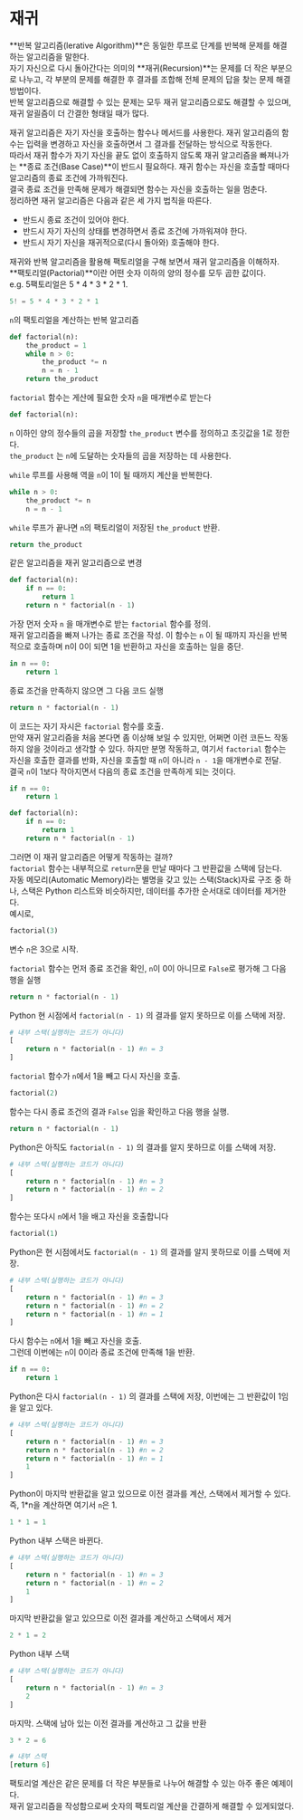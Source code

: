 # 재귀

**반복 알고리즘(lerative Algorithm)**은 동일한 루프로 단계를 반복해 문제를 해결하는 알고리즘을 말한다.  
자기 자신으로 다시 돌아간다는 의미의 **재귀(Recursion)**는 문제를 더 작은 부분으로 나누고, 각 부분의 문제를 해결한 후 결과를 조합해 전체 문제의 답을 찾는 문제 해결 방법이다.  
반복 알고리즘으로 해결할 수 있는 문제는 모두 재귀 알고리즘으로도 해결할 수 있으며, 재귀 알괼즘이 더 간결한 형태일 때가 많다.

재귀 알고리즘은 자기 자신을 호출하는 함수나 메서드를 사용한다. 재귀 알고리즘의 함수는 입력을 변경하고 자신을 호출하면서 그 결과를 전달하는 방식으로 작동한다.  
따라서 재귀 함수가 자기 자신을 끝도 없이 호출하지 않도록 재귀 알고리즘을 빠져나가는 **종료 조건(Base Case)**이 반드시 필요하다. 재귀 함수는 자신을 호출할 때마다 알고리즘의 종료 조건에 가까워진다.  
결국 종료 조건을 만족해 문제가 해결되면 함수는 자신을 호출하는 일을 멈춘다.   
정리하면 재귀 알고리즘은 다음과 같은 세 가지 법칙을 따른다.

- 반드시 종료 조건이 있어야 한다.
- 반드시 자기 자신의 상태를 변경하면서 종료 조건에 가까워져야 한다.
- 반드시 자기 자신을 재귀적으로(다시 돌아와) 호출해야 한다.

재귀와 반복 알고리즘을 활용해 팩토리얼을 구해 보면서 재귀 알고리즘을 이해하자.  
**팩토리얼(Pactorial)**이란 어떤 숫자 이하의 양의 정수를 모두 곱한 값이다.  
e.g. 5팩토리얼은 5 * 4 * 3 * 2 * 1.

```python
5! = 5 * 4 * 3 * 2 * 1
```

`n`의 팩토리얼을 계산하는 반복 알고리즘

```python
def factorial(n):
	the_product = 1
	while n > 0:
		the_product *= n
		n = n - 1
	return the_product
```

`factorial` 함수는 게산에 필요한 숫자 `n`을 매개변수로 받는다

```python
def factorial(n):
```

`n` 이하인 양의 정수들의 곱을 저장할 `the_product` 변수를 정의하고 초깃값을 1로 정한다.  
`the_product` 는 `n`에 도달하는 숫자들의 곱을 저장하는 데 사용한다.

`while` 루프를 사용해 역을 `n`이 1이 될 때까지 계산을 반복한다.

```python
while n > 0:
	the_product *= n
	n = n - 1
```

`while` 루프가 끝나면 `n`의 팩토리얼이 저장된 `the_product` 반환.

```python
return the_product
```

같은 알고리즘을 재귀 알고리즘으로 변경

```python
def factorial(n):
	if n == 0:
		return 1
	return n * factorial(n - 1)
```

가장 먼저 숫자 `n` 을 매개변수로 받는 `factorial` 함수를 정의.  
재귀 알고리즘을 빠져 나가는 종료 조건을 작성. 이 함수는 `n` 이 될 때까지 자신을 반복적으로 호출하며 n이 0이 되면 1을 반환하고 자신을 호출하는 일을 중단.

```python
in n == 0:
	return 1
```

종료 조건을 만족하지 않으면 그 다음 코드 실행

```python
return n * factorial(n - 1)
```

이 코드는 자기 자시은 `factorial` 함수를 호출.  
만약 재귀 알고리즘을 처음 본다면 좀 이상해 보일 수 있지만, 어쩌면 이런 코든느 작동하지 않을 것이라고 생각할 수 있다. 하지만 분명 작동하고, 여기서 `factorial` 함수는 자신을 호출한 결과를 반화, 자신을 호출할 때 `n`이 아니라 `n - 1`을 매개변수로 전달.   
결국 `n`이 1보다 작아지면서 다음의 종료 조건을 만족하게 되는 것이다.

```python
if n == 0:
	return 1
```

```python
def factorial(n):
	if n == 0:
		return 1
	return n * factorial(n - 1)
```

그러면 이 재귀 알고리즘은 어떻게 작동하는 걸까?  
`factorial` 함수는 내부적으로 `return`문을 만날 때마다 그 반환값을 스택에 담는다.  
자동 메모리(Automatic Memory)라는 별명을 갖고 있는 스택(Stack)자료 구조 중 하나, 스택은 Python 리스트와 비슷하지만, 데이터를 추가한 순서대로 데이터를 제거한다.    
예시로,

```python
factorial(3)
```

변수 `n`은 3으로 시작.

`factorial` 함수는 먼저 종료 조건을 확인, `n`이 0이 아니므로 `False`로 평가해 그 다음 행을 실행

```python
return n * factorial(n - 1)
```

Python 현 시점에서 `factorial(n - 1)` 의 결과를 알지 못하므로 이를 스택에 저장.

```python
# 내부 스택(실행하는 코드가 아니다)
[
	return n * factorial(n - 1) #n = 3
]
```

`factorial` 함수가 `n`에서 1을 빼고 다시 자신을 호출.

```python
factorial(2)
```

함수는 다시 종료 조건의 결과 `False` 임을 확인하고 다음 행을 실행.

```python
return n * factorial(n - 1)
```

Python은 아직도 `factorial(n - 1)` 의 결과를 알지 못하므로 이를 스택에 저장.

```python
# 내부 스택(실행하는 코드가 아니다)
[
	return n * factorial(n - 1) #n = 3
	return n * factorial(n - 1) #n = 2
]
```

함수는 또다시 `n`에서 1을 배고 자신을 호출합니다

```python
factorial(1)
```

Python은 현 시점에서도 `factorial(n - 1)` 의 결과를 알지 못하므로 이를 스택에 저장.

```python
# 내부 스택(실행하는 코드가 아니다)
[
	return n * factorial(n - 1) #n = 3
	return n * factorial(n - 1) #n = 2
	return n * factorial(n - 1) #n = 1
]
```

다시 함수는 `n`에서 1을 빼고 자신을 호출.  
그런데 이번에는 `n`이 0이라 종료 조건에 만족해 1을 반환.

```python
if n == 0:
	return 1
```

Python은 다시 `factorial(n - 1)` 의 결과를 스택에 저장, 이번에는 그 반환값이 1임을 알고 있다.

```python
# 내부 스택(실행하는 코드가 아니다)
[
	return n * factorial(n - 1) #n = 3
	return n * factorial(n - 1) #n = 2
	return n * factorial(n - 1) #n = 1
	1
]
```

Python이 마지막 반환값을 알고 있으므로 이전 결과를 계산, 스택에서 제거할 수 있다.  
즉, 1*n을 계산하면 여기서 `n`은 1.

```python
1 * 1 = 1
```

Python 내부 스택은 바뀐다.

```python
# 내부 스택(실행하는 코드가 아니다)
[
	return n * factorial(n - 1) #n = 3
	return n * factorial(n - 1) #n = 2
	1
]
```

마지막 반환값을 알고 있으므로 이전 결과를 계산하고 스택에서 제거

```python
2 * 1 = 2
```

Python 내부 스택

```python
# 내부 스택(실행하는 코드가 아니다)
[
	return n * factorial(n - 1) #n = 3
	2
]
```

마지막. 스택에 남아 있는 이전 결과를 계산하고 그 값을 반환

```python
3 * 2 = 6

# 내부 스택
[return 6]
```

팩토리얼 계산은 같은 문제를 더 작은 부분들로 나누어 해결할 수 있는 아주 좋은 예제이다.  
재귀 알고리즘을 작성함으로써 숫자의 팩토리얼 계산을 간결하게 해결할 수 있게되었다.